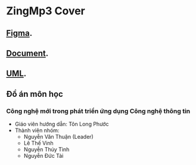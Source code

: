 # ZingMp3 Cover
## [Figma](https://www.figma.com/file/MDzsvbsWOw6HyrL2WDOxDG/Untitled?type=design&node-id=0%3A1&mode=design&t=cxdOYu3EkQYfVjXw-1).
## [Document](https://docs.google.com/document/d/12nNpw56Z3j493yeX8HM-YYXI90XV1e4gIzuYCDvzeBs/edit?usp=sharing).
## [UML](https://app.diagrams.net/#G1koY1yC-R1RZ_KJ4jEnkXtD3TFaw3FRQ9#%7B%22pageId%22%3A%22qGBUtZ_Q4xA735t3b3pY%22%7D).

## Đồ án môn học
### Công nghệ mới trong phát triển ứng dụng Công nghệ thông tin
- Giáo viên hướng dẫn: Tôn Long Phước
- Thành viên nhóm: 
  + Nguyễn Văn Thuận (Leader)
  + Lê Thế Vinh
  + Nguyễn Thúy Tình
  + Nguyễn Đức Tài
